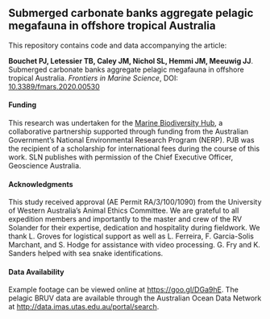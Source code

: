 ## Submerged carbonate banks aggregate pelagic megafauna in offshore tropical Australia

This repository contains code and data accompanying the article:

**Bouchet PJ, Letessier TB, Caley JM, Nichol SL, Hemmi JM, Meeuwig JJ**. Submerged carbonate banks aggregate pelagic megafauna in offshore tropical Australia. *Frontiers in Marine Science*, DOI: [10.3389/fmars.2020.00530](https://www.frontiersin.org/articles/10.3389/fmars.2020.00530/abstract)

#### Funding
 
This research was undertaken for the [Marine Biodiversity Hub](https://www.nespmarine.edu.au/), a collaborative partnership supported through funding from the Australian Government’s National Environmental Research Program (NERP). PJB was the recipient of a scholarship for international fees during the course of this work. SLN publishes with permission of the Chief Executive Officer, Geoscience Australia.

#### Acknowledgments

This study received approval (AE Permit RA/3/100/1090) from the University of Western Australia’s Animal Ethics Committee. We are grateful to all expedition members and importantly to the master and crew of the RV Solander for their expertise, dedication and hospitality during fieldwork. We thank L. Groves for logistical support as well as L. Ferreira, F. Garcia-Solis Marchant, and S. Hodge for assistance with video processing. G. Fry and K. Sanders helped with sea snake identifications. 

#### Data Availability

Example footage can be viewed online at https://goo.gl/DGa9hE. The pelagic BRUV data are available through the Australian Ocean Data Network at http://data.imas.utas.edu.au/portal/search.

